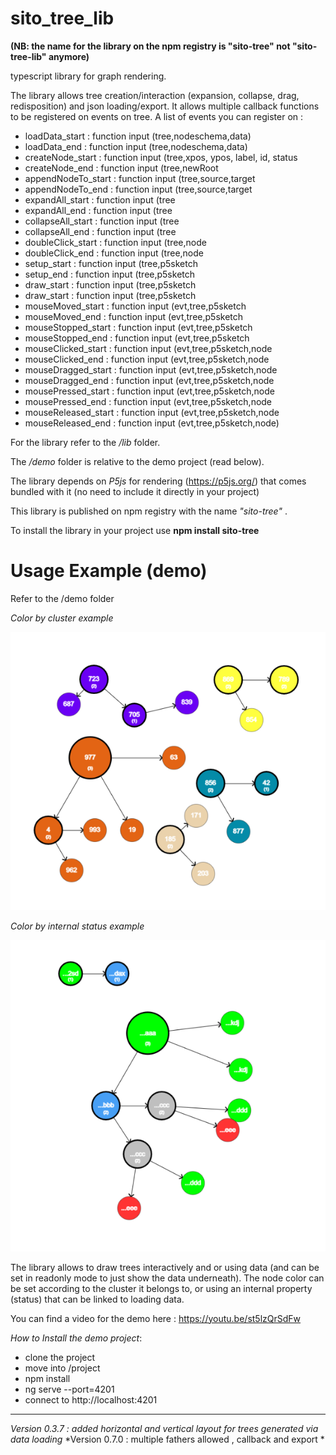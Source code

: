 # sito_tree_lib 
**(NB: the name for the library on the npm registry is "sito-tree" not "sito-tree-lib" anymore)**

typescript library for graph rendering.

The library allows tree creation/interaction (expansion, collapse, drag, redisposition) and json loading/export.
It allows multiple callback functions to be registered on events on tree.
A list of events you can register on :

 
- loadData_start : function input (tree,nodeschema,data)
- loadData_end : function input (tree,nodeschema,data) 
- createNode_start : function input (tree,xpos, ypos, label, id, status
- createNode_end : function input (tree,newRoot
- appendNodeTo_start : function input (tree,source,target
- appendNodeTo_end : function input (tree,source,target
- expandAll_start : function input (tree 
- expandAll_end : function input (tree 
- collapseAll_start : function input (tree 
- collapseAll_end : function input (tree 
- doubleClick_start : function input (tree,node
- doubleClick_end : function input (tree,node
- setup_start : function input (tree,p5sketch
- setup_end : function input (tree,p5sketch
- draw_start : function input (tree,p5sketch
- draw_start : function input (tree,p5sketch
- mouseMoved_start : function input (evt,tree,p5sketch
- mouseMoved_end : function input (evt,tree,p5sketch
- mouseStopped_start : function input (evt,tree,p5sketch
- mouseStopped_end : function input (evt,tree,p5sketch
- mouseClicked_start : function input (evt,tree,p5sketch,node
- mouseClicked_end : function input (evt,tree,p5sketch,node
- mouseDragged_start : function input (evt,tree,p5sketch,node
- mouseDragged_end : function input (evt,tree,p5sketch,node
- mousePressed_start : function input (evt,tree,p5sketch,node
- mousePressed_end : function input (evt,tree,p5sketch,node
- mouseReleased_start : function input (evt,tree,p5sketch,node
- mouseReleased_end : function input (evt,tree,p5sketch,node) 
       
 

For the library refer to the */lib* folder. 

The */demo* folder is relative to the demo project (read below).

The library depends on *P5js* for rendering (https://p5js.org/) that comes bundled with it (no need to include it directly
in your project)

This library is published on npm registry with the name *"sito-tree"* .

To install the library in your project use **npm install sito-tree**

# Usage Example (demo)
Refer to the /demo folder
 

*Color by cluster example*

 ![img](https://github.com/sitodav/sito_tree_lib/blob/develop/images/Untitled.png "Optional title")
 
 *Color by internal status example*
 
 ![img](https://github.com/sitodav/sito_tree_lib/blob/develop/images/Untitled2.png "Optional title")
 
  
The library allows to draw trees interactively and or using data (and can be set in readonly mode to just show the data underneath).
The node color can be set according to the cluster it belongs to, or using an internal property (status) that can be linked to loading data.

You can find a video for the demo here : https://youtu.be/st5lzQrSdFw

*How to Install the demo project*:

- clone the project
- move into /project
- npm install
- ng serve --port=4201
- connect to http://localhost:4201


-------
*Version 0.3.7 : added horizontal and vertical layout for trees generated via data loading*
*Version 0.7.0 : multiple fathers allowed , callback and export *
 
